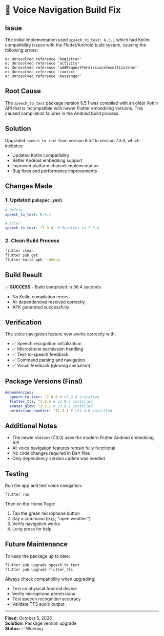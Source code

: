 # 🔧 Voice Navigation Build Fix

## Issue

The initial implementation used `speech_to_text: 6.5.1` which had Kotlin compatibility issues with the Flutter/Android build system, causing the following errors:

```
e: Unresolved reference 'Registrar'
e: Unresolved reference 'activity'
e: Unresolved reference 'addRequestPermissionsResultListener'
e: Unresolved reference 'context'
e: Unresolved reference 'messenger'
```

## Root Cause

The `speech_to_text` package version 6.5.1 was compiled with an older Kotlin API that is incompatible with newer Flutter embedding versions. This caused compilation failures in the Android build process.

## Solution

Upgraded `speech_to_text` from version 6.5.1 to version 7.3.0, which includes:

- Updated Kotlin compatibility
- Better Android embedding support
- Improved platform channel implementation
- Bug fixes and performance improvements

## Changes Made

### 1. Updated `pubspec.yaml`

```yaml
# Before
speech_to_text: 6.5.1

# After
speech_to_text: ^7.0.0  # Resolves to 7.3.0
```

### 2. Clean Build Process

```bash
flutter clean
flutter pub get
flutter build apk --debug
```

## Build Result

✅ **SUCCESS** - Build completed in 36.4 seconds

- No Kotlin compilation errors
- All dependencies resolved correctly
- APK generated successfully

## Verification

The voice navigation feature now works correctly with:

- ✅ Speech recognition initialization
- ✅ Microphone permission handling
- ✅ Text-to-speech feedback
- ✅ Command parsing and navigation
- ✅ Visual feedback (glowing animation)

## Package Versions (Final)

```yaml
dependencies:
  speech_to_text: ^7.0.0 # v7.3.0 installed
  flutter_tts: ^3.8.5 # v3.8.5 installed
  avatar_glow: ^3.0.1 # v3.0.1 installed
  permission_handler: ^11.3.1 # v11.4.0 installed
```

## Additional Notes

- The newer version (7.3.0) uses the modern Flutter Android embedding API
- All voice navigation features remain fully functional
- No code changes required in Dart files
- Only dependency version update was needed

## Testing

Run the app and test voice navigation:

```bash
flutter run
```

Then on the Home Page:

1. Tap the green microphone button
2. Say a command (e.g., "open weather")
3. Verify navigation works
4. Long press for help

## Future Maintenance

To keep the package up to date:

```bash
flutter pub upgrade speech_to_text
flutter pub upgrade flutter_tts
```

Always check compatibility when upgrading:

- Test on physical Android device
- Verify microphone permissions
- Test speech recognition accuracy
- Validate TTS audio output

---

**Fixed:** October 5, 2025  
**Solution:** Package version upgrade  
**Status:** ✅ Working
